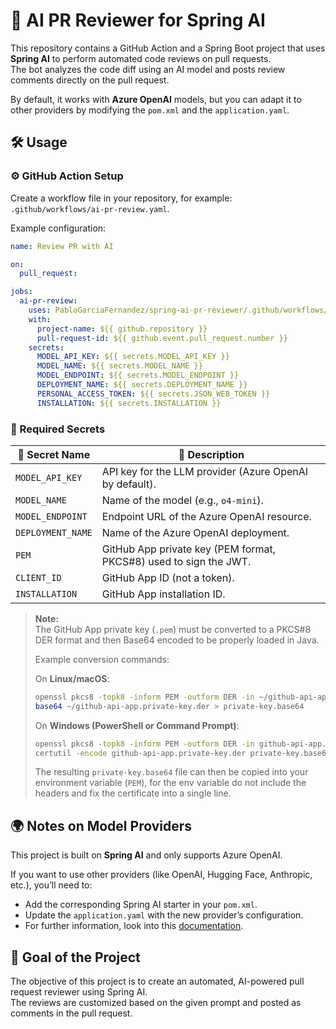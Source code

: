 # 🤖 AI PR Reviewer for Spring AI

This repository contains a GitHub Action and a Spring Boot project that uses **Spring AI** to perform automated code reviews on pull requests.  
The bot analyzes the code diff using an AI model and posts review comments directly on the pull request.

By default, it works with **Azure OpenAI** models, but you can adapt it to other providers by modifying the `pom.xml` and the `application.yaml`.

## 🛠️ Usage

### ⚙️ GitHub Action Setup

Create a workflow file in your repository, for example: `.github/workflows/ai-pr-review.yaml`.

Example configuration:

```yaml
name: Review PR with AI

on:
  pull_request:

jobs:
  ai-pr-review:
    uses: PabloGarciaFernandez/spring-ai-pr-reviewer/.github/workflows/ai-pr-review.yaml@master
    with:
      project-name: ${{ github.repository }}
      pull-request-id: ${{ github.event.pull_request.number }}
    secrets:
      MODEL_API_KEY: ${{ secrets.MODEL_API_KEY }}
      MODEL_NAME: ${{ secrets.MODEL_NAME }}
      MODEL_ENDPOINT: ${{ secrets.MODEL_ENDPOINT }}
      DEPLOYMENT_NAME: ${{ secrets.DEPLOYMENT_NAME }}
      PERSONAL_ACCESS_TOKEN: ${{ secrets.JSON_WEB_TOKEN }}
      INSTALLATION: ${{ secrets.INSTALLATION }}
```

### 🔑 Required Secrets

| 🔐 Secret Name    | 📄 Description                                                    |
|-------------------|-------------------------------------------------------------------|
| `MODEL_API_KEY`   | API key for the LLM provider (Azure OpenAI by default).           |
| `MODEL_NAME`      | Name of the model (e.g., `o4-mini`).                              |
| `MODEL_ENDPOINT`  | Endpoint URL of the Azure OpenAI resource.                        |
| `DEPLOYMENT_NAME` | Name of the Azure OpenAI deployment.                              |
| `PEM`             | GitHub App private key (PEM format, PKCS#8) used to sign the JWT. |
| `CLIENT_ID`       | GitHub App ID (not a token).                                      |
| `INSTALLATION`    | GitHub App installation ID.                                       |

> **Note:**  
> The GitHub App private key (`.pem`) must be converted to a PKCS#8 DER format and then Base64 encoded to be properly loaded in Java.
>
> Example conversion commands:
>
> On **Linux/macOS**:
> ```bash
> openssl pkcs8 -topk8 -inform PEM -outform DER -in ~/github-api-app.private-key.pem -out ~/github-api-app.private-key.der -nocrypt
> base64 ~/github-api-app.private-key.der > private-key.base64
> ```
>
> On **Windows (PowerShell or Command Prompt)**:
> ```bash
> openssl pkcs8 -topk8 -inform PEM -outform DER -in github-api-app.private-key.pem -out github-api-app.private-key.der -nocrypt
> certutil -encode github-api-app.private-key.der private-key.base64
> ```
>
> The resulting `private-key.base64` file can then be copied into your environment variable (`PEM`), for the env 
> variable do not include the headers and fix the certificate into a single line.


## 🌍 Notes on Model Providers

This project is built on **Spring AI** and only supports Azure OpenAI.

If you want to use other providers (like OpenAI, Hugging Face, Anthropic, etc.), you’ll need to:
- Add the corresponding Spring AI starter in your `pom.xml`.
- Update the `application.yaml` with the new provider’s configuration.
- For further information, look into this [documentation](https://docs.spring.io/spring-ai/reference/api/chatmodel.html).

## 🎯 Goal of the Project

The objective of this project is to create an automated, AI-powered pull request reviewer using Spring AI.  
The reviews are customized based on the given prompt and posted as comments in the pull request.
